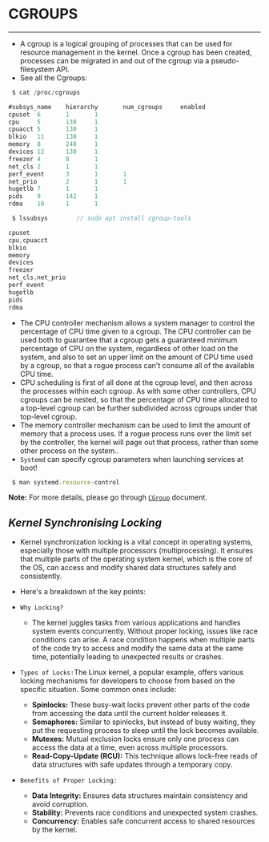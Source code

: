 # CGROUPS
---

 * A cgroup is a logical grouping of processes that can be used for resource management in the kernel. Once a cgroup has been created, processes can be migrated in and out of the cgroup via a pseudo-filesystem API.
 * See all the Cgroups:
```javascript
 $ cat /proc/cgroups

#subsys_name    hierarchy       num_cgroups     enabled
cpuset  6       1       1
cpu     5       130     1
cpuacct 5       130     1
blkio   11      130     1
memory  8       248     1
devices 12      130     1
freezer 4       8       1
net_cls 2       1       1
perf_event      3       1       1
net_prio        2       1       1
hugetlb 7       1       1
pids    9       142     1
rdma    10      1       1

 $ lssubsys        // sudo apt install cgroup-tools

cpuset
cpu,cpuacct
blkio
memory
devices
freezer
net_cls,net_prio
perf_event
hugetlb
pids
rdma
```
 * The CPU controller mechanism allows a system manager to control the percentage of CPU time given to a cgroup. The CPU controller can be used both to guarantee that a cgroup gets a guaranteed minimum percentage of CPU on the system, regardless of other load on the system, and also to set an upper limit on the amount of CPU time used by a cgroup, so that a rogue process can't consume all of the available CPU time.
 * CPU scheduling is first of all done at the cgroup level, and then across the processes within each cgroup. As with some other controllers, CPU cgroups can be nested, so that the percentage of CPU time allocated to a top-level cgroup can be further subdivided across cgroups under that top-level cgroup.
 * The memory controller mechanism can be used to limit the amount of memory that a process uses. If a rogue process runs over the limit set by the controller, the kernel will page out that process, rather than some other process on the system..
 * `Systemd` can specify cgroup parameters when launching services at boot!
```javascript
 $ man systemd.resource-control
```
 
**Note:** For more details, please go through [`CGroup`](https://github.com/SelamHemanth/Infobell_Training/blob/main/22-4-2024/InfobellIT_LinuxKernel_Apr2024_kaiwanTECH_6d/courseware/mod08_task_scheduler/cgroups.pdf) document.

***Kernel Synchronising Locking***
---

 * Kernel synchronization locking is a vital concept in operating systems, especially those with multiple processors (multiprocessing). It ensures that multiple parts of the operating system kernel, which is the core of the OS, can access and modify shared data structures safely and consistently.

 * Here's a breakdown of the key points:
 * `Why Locking?`
	*  The kernel juggles tasks from various applications and handles system events concurrently. Without proper locking, issues like race conditions can arise. A race condition happens when multiple parts of the code try to access and modify the same data at the same time, potentially leading to unexpected results or crashes.
 * `Types of Locks:`The Linux kernel, a popular example, offers various locking mechanisms for developers to choose from based on the specific situation. Some common ones include:
	* **Spinlocks:** These busy-wait locks prevent other parts of the code from accessing the data until the current holder releases it.
	* **Semaphores:** Similar to spinlocks, but instead of busy waiting, they put the requesting process to sleep until the lock becomes available.
	* **Mutexes:** Mutual exclusion locks ensure only one process can access the data at a time, even across multiple processors.
	* **Read-Copy-Update (RCU):** This technique allows lock-free reads of data structures with safe updates through a temporary copy.
 * `Benefits of Proper Locking:`
	* **Data Integrity:** Ensures data structures maintain consistency and avoid corruption.
	* **Stability:** Prevents race conditions and unexpected system crashes.
	* **Concurrency:** Enables safe concurrent access to shared resources by the kernel.
 
